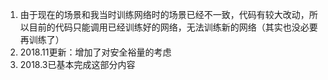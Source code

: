 1. 由于现在的场景和我当时训练网络时的场景已经不一致，代码有较大改动，所以目前的代码只能调用已经训练好的网络，无法训练新的网络（其实也没必要再训练了）
2. 2018.11更新：增加了对安全裕量的考虑
3. 2018.3已基本完成这部分内容

